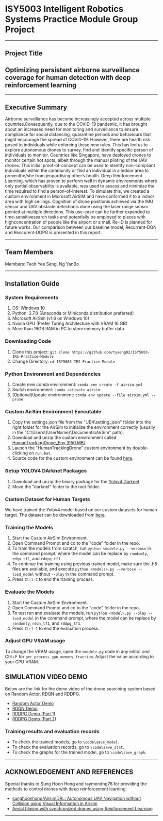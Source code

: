 # ISY5003 Intelligent Robotics Systems Practice Module Group Project
---

## Project Title
## Optimizing persistent airborne surveillance coverage for human detection with deep reinforcement learning
  
---
## Executive Summary
Airborne surveillance has become increasingly accepted across  multiple  countries.Consequently,  due  to  the COVID-19 pandemic, it has brought about an increased need for  monitoring and surveillance to ensure compliance for social distancing, quarantine periods and behaviours that might encourage the spread of COVID-19. However, there are health  risk posed to individuals while enforcing these new rules. This has led us to explore autonomous drones to survey, find and identify specific person of individuals to monitor. Countries like Singapore, have deployed drones to monitor certain hot spots, albeit through the manual piloting of the UAV drones. This initial proof-of-concept can be used to identify non-compliant individuals within the community or find an individual in a indoor area to preventhe/she from jeopardising other’s health. Deep Reinforcement Learning, which has proven to perform well in dynamic environments where only partial observability is available, was used to assess and minimize the time required to find a person-of-interest. To simulate this, we created a custom environment in Microsoft AirSIM and have conformed it to a indoor area with high ceilings. Cognition of drone positionis achieved via the IMU sensor and UAV obstacle detectionis done using the laser range sensor pointed at multiple directions. This use-case can be further expanded to time-sensitivesearch tasks and potentially be employed to places with highconcentration of people like the airport or a mall.  Re-ID is planned for  future  works. Our comparison between our baseline model, Recurrent-DQN and Reccurent-DDPG is presented in this report.


---
## Team Members
Members: Teoh Yee Seng, Ng YanBo

---
## Installation Guide

### System Requirements
1. OS: Windows 10
2. Python: 3.7.0 (Anaconda or Miniconda distribution preferred)
3. Microsoft AirSim (v1.6 on Windows 10)
4. Nvidia GPU (Prefer Turing Architecture with VRAM 16 GB) 
5. More than 16GB RAM in PC to store memory buffer data

### Downloading Code
1. Clone this project: `git clone https://github.com/tyseng92/ISY5003-IRS-Practice-Module`
2. Change Directory: `cd ISY5003-IRS-Practice-Module`

### Python Environment and Dependencies
1. Create new conda environment: `conda env create -f airsim.yml`
2. Switch environment: `conda activate airsim`
3. (Optional)Update environment: `conda env update --file airsim.yml --prune`

### Custom AirSim Environment Executable
1. Copy the settings.json file from the "UE4\setting_json" folder into the right folder for the AirSim to initialize the environment correctly (usually in the "C:\\Users\\{UserName}\\Documents\\AirSim" path).
2. Download and unzip the custom environment called [HumanTrackingDrone_Env (950.MB)](https://drive.google.com/file/d/1Er62EeK0vh_1oO_XnZ6e7UDz57tjCdxy/view?usp=sharing).
3. Launch the "HumanTrackingDrone" custom environment by double-clicking on `run.bat`.
4. Source code for the custom environment can be found [here](https://github.com/tyseng92/ISY5003-HumanTrackingDrone-CustomEnv-UE4).

### Setup YOLOV4 DArknet Packages
1. Download and unzip the binary package for the [Yolov4 Darknet](https://drive.google.com/file/d/1ivw945z4TkUbPruh-qdIAZOiU7IQTVG7/view?usp=sharing).
2. Move the "darknet" folder to the root folder.  

### Custom Dataset for Human Targets
We have trained the Yolov4 model based on our custom datasets for human target. The dataset can be downloaded from [here](https://drive.google.com/drive/folders/1NDvq1xzwWvUw2np6C5V2KXaCrT3SqLmL?usp=sharing).

### Training the Models
1. Start the Custum AirSim Environment.
2. Open Command Prompt and cd to the "code" folder in the repo.
3. To train the models from scratch, run `python <model>.py --verbose` in the command prompt, where the model can be replace by `randomly`, `rdqn_tf1`, and `rddpg_tf1`.
4. To continue the training using previous trained model, make sure the .h5 files are available, and execute `python <models>.py --verbose --load_model` without `--play` in the command prompt.
5. Press `Ctrl-C` to end the training process.

### Evaluate the Models
1. Start the Custum AirSim Environment.
2. Open Command Prompt and cd to the "code" folder in the repo.
3. To test run and evaluate the models, run `python <model>.py --play --load_model` in the command prompt, where the model can be replace by `randomly`, `rdqn_tf1`, and `rddpg_tf1`.
5. Press `Ctrl-C` to end the evaluation process.

### Adjust GPU VRAM usage
To change the VRAM usage, open the `<model>.py` code in any editor and Ctrl+F for `per_process_gpu_memory_fraction`. Adjust the value according to your GPU VRAM. 

## SIMULATION VIDEO DEMO
Below are the link for the demo video of the drone searching system based on Random Actor, RDQN and RDDPG.

* [Random Actor Demo](https://youtu.be/v8Di07hC5-U)
* [RDQN Demo](https://youtu.be/YijKq7A_nI8)
* [RDDPG Demo (Part 1)](https://youtu.be/Gde0IXyrWVY)
* [RDDPG Demo (Part 2)](https://youtu.be/p9lPDjI7bKw)

### Training results and evaluation records
* To check the trained models, go to `\code\save_model`.
* To check the evaluation records, go to `\code\save_stat`.
* To check the graphs for the trained model, go to `\code\save_graph`.
---
## ACKNOWLEDGEMENT AND REFERENCES

Special thanks to Sung Hoon Hong and raymondng76 for providing the methods to control drones with deep reinforcement learning:
* [sunghoonhong/AirsimDRL: Autonomous UAV Navigation without Collision using Visual Information in Airsim](https://github.com/sunghoonhong/AirsimDRL)
* [Aerial filming with synchronized drones using Reinforcement Learning](https://github.com/raymondng76/IRS-Practice-Module-Dev.git)

---
